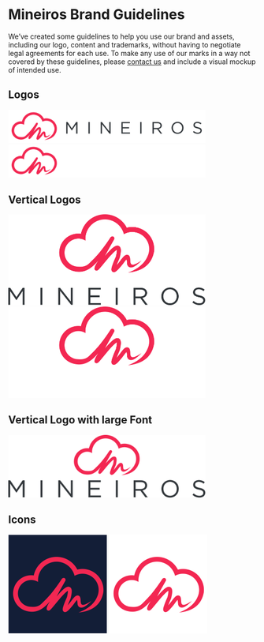 # Mineiros Brand Guidelines

We’ve created some guidelines to help you use our brand and assets, including
our logo, content and trademarks, without having to negotiate legal agreements
for each use. To make any use of our marks in a way not covered by these
guidelines, please [contact us](https://www.mineiros.io/contact/) and include a visual mockup of intended use.

## Logos

<img src="./mineiros-primary-logo.svg" width="400" />

<img src="./mineiros-primary-logo-white-font.svg" width="400" />

## Vertical Logos

<img src="./mineiros-vertical-logo.svg" width="400" />

<img src="./mineiros-vertical-logo-white-font.svg" width="400" />

## Vertical Logo with large Font

<img src="./mineiros-vertical-logo-larger-font.svg" width="400" />

## Icons

<img src="./mineiros-icon.svg" width="200" />

<img src="./mineiros-icon-transparent.svg" width="200" />
